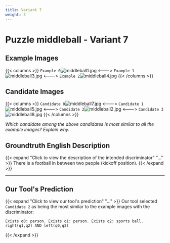 ```yaml
---
title: Variant 7
weight: 3
---
```


# Puzzle middleball - Variant 7

## Example Images
{{< columns >}}
`Example 0`![middleball1.jpg](/natscene-data/images/middleball1.jpg)
<--->
`Example 1`![middleball3.jpg](/natscene-data/images/middleball3.jpg)
<--->
`Example 2`![middleball4.jpg](/natscene-data/images/middleball4.jpg)
{{< /columns >}}

## Candidate Images
{{< columns >}}
`Candidate 0`![middleball7.jpg](/natscene-data/images/middleball7.jpg)
<--->
`Candidate 1`![middleball5.jpg](/natscene-data/images/middleball5.jpg)
<--->
`Candidate 2`![middleball2.jpg](/natscene-data/images/middleball2.jpg)
<--->
`Candidate 3`![middleball8.jpg](/natscene-data/images/middleball8.jpg)
{{< /columns >}}

*Which candidate among the above candidates is most similar to all the example images? Explain why.*

## Groundtruth English Description

{{< expand "Click to view the description of the intended discriminator" "..." >}}
There is a football in between two people (kickoff position).
{{< /expand >}}

---



## Our Tool's Prediction

{{< expand "Click to view our tool's prediction" "..." >}}
Our tool selected `Candidate 2` as being the most similar to the example images with the discriminator:
```plaintext
Exists q0: person. Exists q1: person. Exists q2: sports ball. right(q1,q2) AND left(q0,q2)
```
{{< /expand >}}
